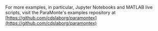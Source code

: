 For more examples, in particular, Jupyter Notebooks and MATLAB live scripts, visit the ParaMonte's examples repository at [https://github.com/cdslaborg/paramontex](https://github.com/cdslaborg/paramontex)  

